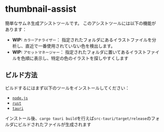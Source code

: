# thumbnail-assist

簡単なサムネ生成アシストツールです。
このアシストツールには以下の機能があります：
* **WIP:** `カラーアナライザー`： 指定されたフォルダにあるイラストファイルを分析し、直近で一番使用されていない色を検出します。
* **WIP:** `アセットマネージャー`： 指定されたフォルダに置いてあるイラストファイルを色順に表示し、特定の色のイラストを探しやすくします

## ビルド方法

ビルドするにはまず以下のツールをインストールしてください：
- [`node.js`](https://nodejs.org/en)
- [`rust`](https://www.rust-lang.org/ja/tools/install)
- [`tauri`](https://tauri.app/v1/guides/getting-started/prerequisites)

インストール後、`cargo tauri build`を行えば`src-tauri/target/release`のフォルダにビルドされたファイルが生成されます